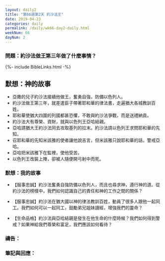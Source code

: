 ```yaml
---
layout: daily2
title: "第66週第2天 約沙法王"
date: 2019-04-23
categories: daily
permalink: /daily/wk66-day2-daily.html
weekNum: 66
dayNum: 2
---
```


### 問題：約沙法做王第三年做了什麼事情？
 
{%- include BibleLinks.html -%}

## 默想：神的故事
+ 亞撒的兒子約沙法接續他做王，奮勇自強，防備以色列人。  
+ 約沙法做王第三年，就差遣臣子帶著耶和華的律法書，走遍猶大各城教訓百姓。  
+ 耶和華使猶大四圍的列國都甚恐懼，不敢與約沙法爭戰，而是送禮納貢。  
+ 約沙法大有尊榮、資財，就與以色列王亞哈結親。  
+ 亞哈請猶大王約沙法同去攻取基列的拉末。約沙法請以色列王求問耶和華的先知。  
+ 召耶和華的先知米該雅的使者讓他說吉言，但米該雅只說耶和華的話，警戒亞哈。  
+ 亞哈把米該雅下在監裡，使他受苦。  
+ 以色列王改裝上陣，卻被人隨便開弓射中而死。

### 默想：我的故事
+ 【服事忠誠】約沙法奮勇自強防備以色列人，而且也尋求神，遵行神的道。從約沙法的榜樣中，我們如何認識自己的責任和神的工作之間的關係？

+ 【服事忠誠】約沙法在猶大國以神的律法教訓百姓，動員了很多人跟他一起同工。我們如何可以一起同工，鼓勵弟兄姐妹讀經，增強我們的靈命？

+ 【生命品格】約沙法與亞哈結親是發生在他生命的什麼時候？我們如何得到警戒？如果神給我們尊榮和富足，我們應該如何看待？

### 禱告：

### 筆記與回應：
